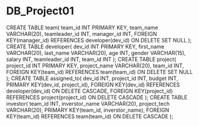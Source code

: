 # DB_Project01

CREATE TABLE team(
	team_id INT PRIMARY KEY,
	team_name VARCHAR(20),
	teamleader_id INT,
	manager_id INT,
	FOREIGN KEY(manager_id) REFERENCES developer(dev_id) ON DELETE SET NULL
);
CREATE TABLE developer(
	dev_id INT PRIMARY KEY,
	first_name VARCHAR(20),
	last_name VARCHAR(20),
	age INT,
	gender VARCHAR(15),
	salary INT,
	teamleader_id INT,
	team_id INT
);
CREATE TABLE project(
	project_id INT PRIMARY KEY,
	project_name VARCHAR(20),
	team_id INT,
	FOREIGN KEY(team_id) REFERENCES team(team_id) ON DELETE SET NULL
);
CREATE TABLE assigned_to(
	dev_id INT,
	project_id INT,
	budget INT,
	PRIMARY KEY(dev_id, project_id),
	FOREIGN KEY(dev_id) REFERENCES developer(dev_id) ON DELETE CASCADE,
	FOREIGN KEY(project_id) REFERENCES project(project_id) ON DELETE CASCADE
);
CREATE TABLE investor(
	team_id INT,
	inverstor_name VARCHAR(20),
	project_tech VARCHAR(20),
	PRIMARY KEY(team_id, inverstor_name),
	FOREIGN KEY(team_id) REFERENCES team(team_id) ON DELETE CASCADE
);

